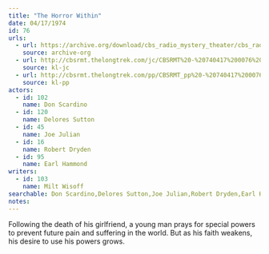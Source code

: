 ```yaml
---
title: "The Horror Within"
date: 04/17/1974
id: 76
urls: 
  - url: https://archive.org/download/cbs_radio_mystery_theater/cbs_radio_mystery_theater-0051-0100.zip/cbs_radio_mystery_theater-0051-0100%2Fcbsrmt_0076_the_horror_within.mp3
    source: archive-org
  - url: http://cbsrmt.thelongtrek.com/jc/CBSRMT%20-%20740417%200076%20Horror%20Within%20vbr%20kb_jc.mp3
    source: kl-jc
  - url: http://cbsrmt.thelongtrek.com/pp/CBSRMT_pp%20-%20740417%200076%20The%20Horror%20Within.mp3
    source: kl-pp
actors:  
  - id: 102
    name: Don Scardino  
  - id: 120
    name: Delores Sutton  
  - id: 45
    name: Joe Julian  
  - id: 16
    name: Robert Dryden  
  - id: 95
    name: Earl Hammond
writers:  
  - id: 103
    name: Milt Wisoff
searchable: Don Scardino,Delores Sutton,Joe Julian,Robert Dryden,Earl Hammond Milt Wisoff
notes:  
---
```

Following the death of his girlfriend, a young man prays for special powers to prevent future pain and suffering in the world. But as his faith weakens, his desire to use his powers grows.